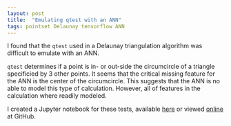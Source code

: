 ```yaml
---
layout: post
title:  "Emulating qtest with an ANN"
tags: pointset Delaunay tensorflow ANN
---
```

I found that the `qtest` used in a Delaunay triangulation algorithm
was difficult to emulate with an ANN.


`qtest` determines if a point is in- or out-side the circumcircle
of a triangle specificied by 3 other points.
It seems that the critical missing feature for the ANN is the
center of the circumcircle.
This suggests that the ANN is no able to model this type of calculation.
However, all of features in the calculation where readily modeled.

I created a Jupyter notebook for
these tests,
available [here](/notebooks/qtestNN.ipynb)
or viewed [online](https://github.com/cygnyx/cygnyx.github.io/blob/master/notebooks/qtestNN.ipynb) at GitHub.

